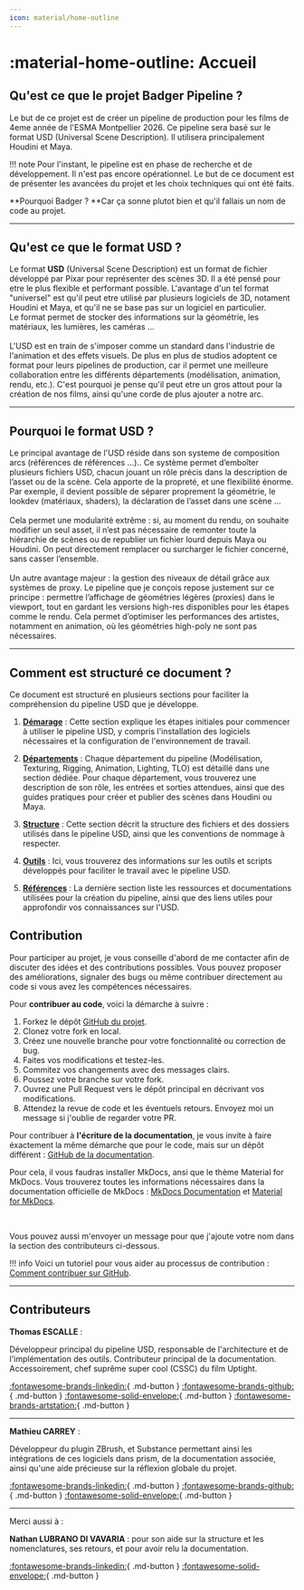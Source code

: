 ```yaml
---
icon: material/home-outline 
---
```



# :material-home-outline: Accueil 


## Qu'est ce que le projet **Badger Pipeline** ?

Le but de ce projet est de créer un pipeline de production pour les films de 4eme année de l'ESMA Montpellier 2026. Ce pipeline sera basé sur le format USD (Universal Scene Description). Il utilisera principalement Houdini et Maya.


!!! note
    Pour l'instant, le pipeline est en phase de recherche et de développement. Il n'est pas encore opérationnel. Le but de ce document est de présenter les avancées du projet et les choix techniques qui ont été faits.

**Pourquoi Badger ? **Car ça sonne plutot bien et qu'il fallais un nom de code au projet.

------

## Qu'est ce que le format USD ?

Le format **USD** (Universal Scene Description) est un format de fichier développé par Pixar pour représenter des scènes 3D. Il a été pensé pour etre le plus flexible et performant possible. L'avantage d'un tel format "universel" est qu'il peut etre utilisé par plusieurs logiciels de 3D, notament Houdini et Maya, et qu'il ne se base pas sur un logiciel en particulier.
<br>
Le format permet de stocker des informations sur la géométrie, les matériaux, les lumières, les caméras ...
<br><br>
L'USD est en train de s'imposer comme un standard dans l'industrie de l'animation et des effets visuels. De plus en plus de studios adoptent ce format pour leurs pipelines de production, car il permet une meilleure collaboration entre les différents départements (modélisation, animation, rendu, etc.). C'est pourquoi je pense qu'il peut etre un gros attout pour la création de nos films, ainsi qu'une corde de plus ajouter a notre arc.

------

## Pourquoi le format USD ?

Le principal avantage de l'USD réside dans son systeme de composition arcs (références de références ...).. Ce système permet d’emboîter plusieurs fichiers USD, chacun jouant un rôle précis dans la description de l’asset ou de la scène. Cela apporte de la propreté, et une flexibilité énorme.
Par exemple, il devient possible de séparer proprement la géométrie, le lookdev (matériaux, shaders), la déclaration de l’asset dans une scène ...
<br>
<br>
Cela permet une modularité extrême : si, au moment du rendu, on souhaite modifier un seul asset, il n’est pas nécessaire de remonter toute la hiérarchie de scènes ou de republier un fichier lourd depuis Maya ou Houdini. On peut directement remplacer ou surcharger le fichier concerné, sans casser l’ensemble.
<br>
<br>
Un autre avantage majeur : la gestion des niveaux de détail grâce aux systèmes de proxy. Le pipeline que je conçois repose justement sur ce principe : permettre l’affichage de géométries légères (proxies) dans le viewport, tout en gardant les versions high-res disponibles pour les étapes comme le rendu. Cela permet d’optimiser les performances des artistes, notamment en animation, où les géométries high-poly ne sont pas nécessaires.

------

## Comment est structuré ce document ?

Ce document est structuré en plusieurs sections pour faciliter la compréhension du pipeline USD que je développe.

1. **[Démarage](./demarage)** : Cette section explique les étapes initiales pour commencer à utiliser le pipeline USD, y compris l'installation des logiciels nécessaires et la configuration de l'environnement de travail.

2. **[Départements](./departements)** : Chaque département du pipeline (Modélisation, Texturing, Rigging, Animation, Lighting, TLO) est détaillé dans une section dédiée. Pour chaque département, vous trouverez une description de son rôle, les entrées et sorties attendues, ainsi que des guides pratiques pour créer et publier des scènes dans Houdini ou Maya. 

3. **[Structure](./structure)** : Cette section décrit la structure des fichiers et des dossiers utilisés dans le pipeline USD, ainsi que les conventions de nommage à respecter.

4. **[Outils](./outils)** : Ici, vous trouverez des informations sur les outils et scripts développés pour faciliter le travail avec le pipeline USD.

5. **[Références](./references)** : La dernière section liste les ressources et documentations utilisées pour la création du pipeline, ainsi que des liens utiles pour approfondir vos connaissances sur l'USD.

## Contribution

Pour participer au projet, je vous conseille d'abord de me contacter afin de discuter des idées et des contributions possibles. Vous pouvez proposer des améliorations, signaler des bugs ou même contribuer directement au code si vous avez les compétences nécessaires.

Pour **contribuer au code**, voici la démarche à suivre :

1. Forkez le dépôt [GitHub du projet](https://github.com/ThomasEscalle/Pipeline_USD_2025-2026_src).
2. Clonez votre fork en local.
3. Créez une nouvelle branche pour votre fonctionnalité ou correction de bug.
4. Faites vos modifications et testez-les.
5. Commitez vos changements avec des messages clairs.
6. Poussez votre branche sur votre fork.
7. Ouvrez une Pull Request vers le dépôt principal en décrivant vos modifications.
8. Attendez la revue de code et les éventuels retours. Envoyez moi un message si j'oublie de regarder votre PR.



Pour contribuer à **l'écriture de la documentation**, je vous invite à faire éxactement la même démarche que pour le code, mais sur un dépôt différent : [GitHub de la documentation](https://github.com/ThomasEscalle/Pipeline_USD_2025).


Pour cela, il vous faudras installer MkDocs, ansi que le thème Material for MkDocs. Vous trouverez toutes les informations nécessaires dans la documentation officielle de MkDocs : [MkDocs Documentation](https://www.mkdocs.org/) et [Material for MkDocs](https://squidfunk.github.io/mkdocs-material/).

<br>



Vous pouvez aussi m'envoyer un message pour que j'ajoute votre nom dans la section des contributeurs ci-dessous.

!!! info
    Voici un tutoriel pour vous aider au processus de contribution : [Comment contribuer sur GitHub](https://docs.github.com/fr/get-started/quickstart/contributing-to-projects).

------

## Contributeurs


**Thomas ESCALLE** :

Développeur principal du pipeline USD, responsable de l'architecture et de l'implémentation des outils. Contributeur principal de la documentation. Accessoirement, chef suprême super cool (CSSC) du film Uptight.

[:fontawesome-brands-linkedin:](https://www.linkedin.com/in/thomas-escalle/){ .md-button }
[:fontawesome-brands-github:](https://github.com/ThomasEscalle){ .md-button }
[:fontawesome-solid-envelope:](mailto:thomas.escalle32@gmail.com){ .md-button }
[:fontawesome-brands-artstation:](https://www.artstation.com/thomasesc){ .md-button }

------

**Mathieu CARREY** :

Développeur du plugin ZBrush, et Substance permettant ainsi les intégrations de ces logiciels dans prism, de la documentation associée, ainsi qu'une aide précieuse sur la réflexion globale du projet.

[:fontawesome-brands-linkedin:](https://www.linkedin.com/in/mathieu-carrey-91531b327/){ .md-button }
[:fontawesome-brands-github:](https://github.com/Calimer01){ .md-button }
[:fontawesome-solid-envelope:](#){ .md-button }


------

Merci aussi à :

**Nathan LUBRANO DI VAVARIA** : pour son aide sur la structure et les nomenclatures, ses retours, et pour avoir relu la documentation. 

[:fontawesome-brands-linkedin:](https://www.linkedin.com/in/nathan-lubrano-di-vavaria-b98758238/){ .md-button }
[:fontawesome-solid-envelope:](mailto:nathan.lubranodivavaria@gmail.com){ .md-button }
